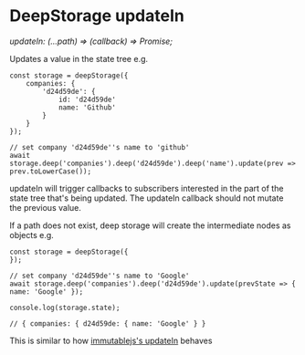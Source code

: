 # DeepStorage updateIn

_updateIn: \(...path\) =&gt; \(callback\) =&gt; Promise;_

Updates a value in the state tree e.g.

```
const storage = deepStorage({
    companies: {
        'd24d59de': {
            id: 'd24d59de'
            name: 'Github'
        }
    }
});

// set company 'd24d59de''s name to 'github'
await storage.deep('companies').deep('d24d59de').deep('name').update(prev => prev.toLowerCase());
```

updateIn will trigger callbacks to subscribers interested in the part of the state tree that's being updated. The updateIn callback should not mutate the previous value.

If a path does not exist, deep storage will create the intermediate nodes as objects e.g.

```
const storage = deepStorage({
});

// set company 'd24d59de''s name to 'Google'
await storage.deep('companies').deep('d24d59de').update(prevState => { name: 'Google' });

console.log(storage.state);

// { companies: { d24d59de: { name: 'Google' } }
```

This is similar to how [immutablejs's updateIn](https://facebook.github.io/immutable-js/docs/#/Map/updateIn) behaves

